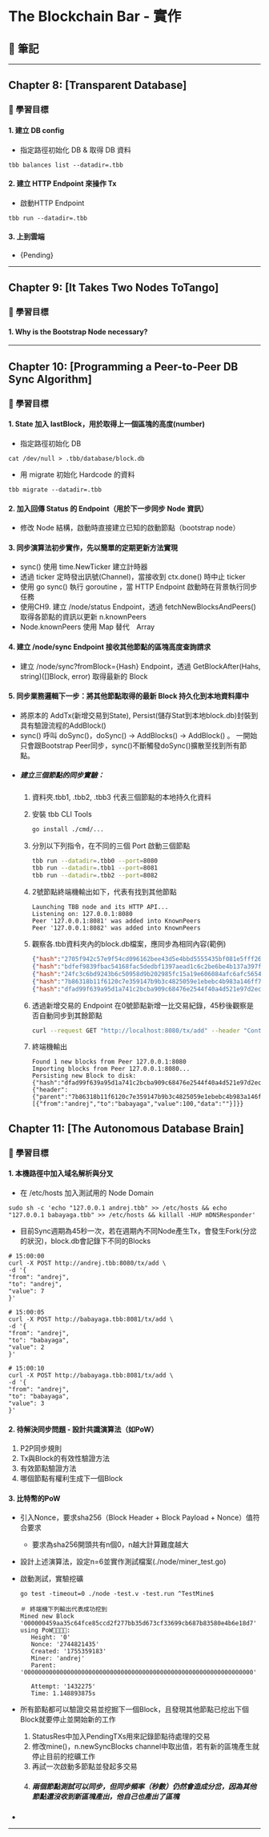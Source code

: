# The Blockchain Bar - 實作

## 📝 筆記

---

## Chapter 8: [Transparent Database]

### 🎯 學習目標

#### 1. 建立 DB config
   - 指定路徑初始化 DB & 取得 DB 資料
   ```
   tbb balances list --datadir=.tbb
   ```

#### 2. 建立 HTTP Endpoint 來操作 Tx
   - 啟動HTTP Endpoint
   ```
   tbb run --datadir=.tbb
   ```

#### 3. 上到雲端
   - {Pending}

---

## Chapter 9: [It Takes Two Nodes ToTango]

### 🎯 學習目標

#### 1. Why is the Bootstrap Node necessary?

---

## Chapter 10: [Programming a Peer-to-Peer DB Sync Algorithm]

### 🎯 學習目標

#### 1. State 加入 lastBlock，用於取得上一個區塊的高度(number)
   - 指定路徑初始化 DB
   ```
   cat /dev/null > .tbb/database/block.db
   ```

   - 用 migrate 初始化 Hardcode 的資料
   ```
   tbb migrate --datadir=.tbb
   ```

#### 2. 加入回傳 Status 的 Endpoint（用於下一步同步 Node 資訊）
   - 修改 Node 結構，啟動時直接建立已知的啟動節點（bootstrap node）

#### 3. 同步演算法初步實作，先以簡單的定期更新方法實現
   - sync() 使用 time.NewTicker 建立計時器
   - 透過 ticker 定時發出訊號(Channel)，當接收到 ctx.done() 時中止 ticker
   - 使用 go sync() 執行 goroutine ，當 HTTP Endpoint 啟動時在背景執行同步任務
   - 使用CH9. 建立 /node/status Endpoint，透過 fetchNewBlocksAndPeers() 取得各節點的資訊以更新 n.knownPeers
   - Node.knownPeers 使用 Map 替代　Array

#### 4. 建立 /node/sync Endpoint 接收其他節點的區塊高度查詢請求
   - 建立 /node/sync?fromBlock={Hash} Endpoint，透過 GetBlockAfter(Hahs, string)([]Block, error) 取得最新的 Block

#### 5. 同步業務邏輯下一步：將其他節點取得的最新 Block 持久化到本地資料庫中
   - 將原本的 AddTx(新增交易到State), Persist(儲存Stat到本地block.db)封裝到具有驗證流程的AddBlock()
   - sync() 呼叫 doSync()，doSync() -> AddBlocks() -> AddBlock() 。 一開始只會跟Bootstrap Peer同步，sync()不斷觸發doSync()擴散至找到所有節點。
   - ##### 建立三個節點的同步實驗：
      1. 資料夾.tbb1, .tbb2, .tbb3 代表三個節點的本地持久化資料

      2. 安裝 tbb CLI Tools
         ```bash
         go install ./cmd/...
         ```
      
      3. 分別以下列指令，在不同的三個 Port 啟動三個節點
         ```bash
         tbb run --datadir=.tbb0 --port=8080
         tbb run --datadir=.tbb1 --port=8081
         tbb run --datadir=.tbb2 --port=8082
         ```

      4. 2號節點終端機輸出如下，代表有找到其他節點
         ```text
         Launching TBB node and its HTTP API...
         Listening on: 127.0.0.1:8080
         Peer '127.0.0.1:8081' was added into KnownPeers
         Peer '127.0.0.1:8082' was added into KnownPeers
         ```

      5. 觀察各.tbb資料夾內的block.db檔案，應同步為相同內容(範例)
         ```json
         {"hash":"2705f942c57e9f54cd096162bee43d5e4bbd5555435bf081e5fff26ede9bbff1","block":{"header":{"parent":"46438b2675171b3e40b013218805de961e8d40af7af252fe166b5eb22089d027","number":1,"time":1755093150},"payload":[{"from":"andrej","to":"andrej","value":3,"data":""},{"from":"andrej","to":"andrej","value":700,"data":"reward"}]}}
         {"hash":"bdfef9839fbac54168fac5dedbf1397aead1c6c2be6be4b137a397f0c95eb4b1","block":{"header":{"parent":"2705f942c57e9f54cd096162bee43d5e4bbd5555435bf081e5fff26ede9bbff1","number":2,"time":1755093150},"payload":[{"from":"andrej","to":"babayaga","value":2000,"data":""},{"from":"andrej","to":"andrej","value":100,"data":"reward"},{"from":"babayaga","to":"andrej","value":1,"data":""},{"from":"babayaga","to":"caesar","value":1000,"data":""},{"from":"babayaga","to":"andrej","value":50,"data":""},{"from":"andrej","to":"andrej","value":600,"data":"reward"}]}}
         {"hash":"24fc3c6bd9243b6c50958d9b202985fc15a19e606084afc6afc56548d6a350f7","block":{"header":{"parent":"bdfef9839fbac54168fac5dedbf1397aead1c6c2be6be4b137a397f0c95eb4b1","number":3,"time":1755093150},"payload":[{"from":"andrej","to":"andrej","value":24700,"data":"reward"}]}}
         {"hash":"7b86318b11f6120c7e359147b9b3c4825059e1ebebc4b983a146ff704b41c463","block":{"header":{"parent":"24fc3c6bd9243b6c50958d9b202985fc15a19e606084afc6afc56548d6a350f7","number":4,"time":1755178610},"payload":[{"from":"andrej","to":"babayaga","value":100,"data":""}]}}
         {"hash":"dfad99f639a95d1a741c2bcba909c68476e2544f40a4d521e97d2ec9c7f0b9e7","block":{"header":{"parent":"7b86318b11f6120c7e359147b9b3c4825059e1ebebc4b983a146ff704b41c463","number":5,"time":1755223632},"payload":[{"from":"andrej","to":"babayaga","value":100,"data":""}]}}
         ```

      6. 透過新增交易的 Endpoint 在0號節點新增一比交易紀錄，45秒後觀察是否自動同步到其餘節點
         ```bash
         curl --request GET "http://localhost:8080/tx/add" --header "Content-Type: application/json" --data-raw "{\"from\":\"andrej\",\"to\":\"babayaga\",\"value\":100}"
         ```

      7. 終端機輸出
         ```text
         Found 1 new blocks from Peer 127.0.0.1:8080
         Importing blocks from Peer 127.0.0.1:8080...
         Persisting new Block to disk:
         {"hash":"dfad99f639a95d1a741c2bcba909c68476e2544f40a4d521e97d2ec9c7f0b9e7","block":{"header":{"parent":"7b86318b11f6120c7e359147b9b3c4825059e1ebebc4b983a146ff704b41c463","number":5,"time":1755223632},"payload":[{"from":"andrej","to":"babayaga","value":100,"data":""}]}}
         ```

## Chapter 11: [The Autonomous Database Brain]

### 🎯 學習目標

#### 1. 本機路徑中加入域名解析與分叉
   - 在 /etc/hosts 加入測試用的 Node Domain
   ```
   sudo sh -c 'echo "127.0.0.1 andrej.tbb" >> /etc/hosts && echo "127.0.0.1 babayaga.tbb" >> /etc/hosts && killall -HUP mDNSResponder'
   ```

   - 目前Sync週期為45秒一次，若在週期內不同Node產生Tx，會發生Fork(分岔的狀況)，block.db會記錄下不同的Blocks
   ```
   # 15:00:00
   curl -X POST http://andrej.tbb:8080/tx/add \
   -d '{
   "from": "andrej",
   "to": "andrej",
   "value": 7
   }'
   ```

   ```
   # 15:00:05
   curl -X POST http://babayaga.tbb:8081/tx/add \
   -d '{
   "from": "andrej",
   "to": "babayaga",
   "value": 2
   }'

   # 15:00:10
   curl -X POST http://babayaga.tbb:8081/tx/add \
   -d '{
   "from": "andrej",
   "to": "babayaga",
   "value": 3
   }'
   ```

#### 2. 待解決同步問題 - 設計共識演算法（如PoW）
   1. P2P同步規則
   2. Tx與Block的有效性驗證方法
   3. 有效節點驗證方法
   4. 哪個節點有權利生成下一個Block

#### 3. 比特幣的PoW
   - 引入Nonce，要求sha256（Block Header + Block Payload + Nonce）值符合要求
      - 要求為sha256開頭共有n個0，n越大計算難度越大

   - 設計上述演算法，設定n=6並實作測試檔案(./node/miner_test.go)
   
   - 啟動測試，實驗挖礦
      ```
      go test -timeout=0 ./node -test.v -test.run ^TestMine$
      ```

      ```
      ＃ 終端機下列輸出代表成功挖到
      Mined new Block '000000459aa35c64fce85ccd2f277bb35d673cf33699cb687b83580e4b6e18d7' using PoW🎉🎉🎉🎉:
         Height: '0'
         Nonce: '2744821435'
         Created: '1755359183'
         Miner: 'andrej'
         Parent: '0000000000000000000000000000000000000000000000000000000000000000'

         Attempt: '1432275'
         Time: 1.148893875s
      ```
   - 所有節點都可以驗證交易並挖掘下一個Block，且發現其他節點已挖出下個Block就要停止並開始新的工作
      1. StatusRes中加入PendingTXs用來記錄節點待處理的交易
      2. 修改mine()，n.newSyncBlocks channel中取出值，若有新的區塊產生就停止目前的挖礦工作
      3. 再試一次啟動多節點並發起多交易
      4. ##### 兩個節點測試可以同步，但同步頻率（秒數）仍然會造成分岔，因為其他節點還沒收到新區塊產出，他自己也產出了區塊

   - 

---